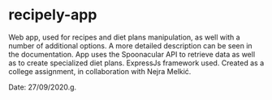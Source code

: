 # recipely-app

Web app, used for recipes and diet plans manipulation, as well with a number of additional options. A more detailed description can be seen in the documentation. App uses the Spoonacular API to retrieve data as well as to create specialized diet plans. ExpressJs framework used. Created as a college assignment, in collaboration with Nejra Melkić.

Date: 27/09/2020.g.

